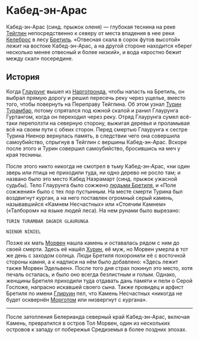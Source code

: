 # Кабед-эн-Арас

Кабед-эн-Арас (синд. прыжок оленя) — глубокая теснина на реке
[Тейглин](Тейглин.md) непосредственно к северу от места впадения в нее реки
[Келеброс](Келеброс.md) в лесу [Бретиль](Бретиль.md). «Отвесная скала в сорок
футов высотой» лежит на востоке Кабед-эн-Арас, а на другой стороне находится
«берег несколько менее отвесный и более низкий», и вода «яростно бежит между
скал» посередине.

## История

Когда [Глаурунг](Личности/Глаурунг.md) вышел из [Нарготронда](Нарготронд.md),
чтобы напасть на Бретиль, он выбрал прямую дорогу и решил пересечь реку через
ущелье, вместо того, чтобы повернуть на Переправу Тейглина. Об этом узнал
[Турин Турамбар](Личности/Турин.md), потому спрятался под южной скалой и ранил
Глаурунга Гуртангом, когда он переходил через реку. Отряд Глаурунга сумел
всё-таки переползти на северную сторону, выжигая деревья и проламывая всё на
своем пути с обеих сторон. Перед смертью Глаурунга к сестре Турина Ниенор
вернулась память, в следствии чего она совершила самоубийство, спрыгнув в
Тейглин с вершины Кабед-эн-Арас. Вскоре после этого и Турин совершил
самоубийство, бросившись на меч у края теснины.

После этого никто никогда не смотрел в тьму Кабед-эн-Арас, «ни один зверь или
птица не приходили туда, ни одно дерево не росло там; и названо было это место
Кабед Наэрамарт (синд. прыжок ужасной судьбы). Тело Глаурунга было сожжено
[людьми Бретиля](Народы/халетлинги.md), и «Поле сожжения» было с тех пор
пустынным. На месте смерти Турина был воздвигнут курган, а на него поставлен
огромный серый камень, называвшийся «Камнем Несчастных» или «Стоячим Камнем»
(«Талбором» на языке людей леса). На нем рунами было вырезано:

    TÚRIN TURAMBAR DAGNIR GLAURUNGA

    NIENOR NÍNIEL

Позже их мать [Морвен](Личности/Морвен.md) нашла камень и оставалась рядом с
ним до своей смерти. Здесь её нашёл [Хурин](Личности/Хурин.md), её муж, но
Морвен умерла в тот же день с заходом солнца. Люди Бретиля похоронили её с
восточной стороны камня, а к надписи на нём было добавлено: «Здесь лежит также
Морвен Эдельвен». После того дня страх покинул это место, хотя печаль осталась,
и было оно всегда безлистным и голым. Однако, женщины Бретиля приходили туда
отдавать дань памяти и пели о Серой Госпоже, напрасно искавшей своего сына.
Также провидец и арфист Бретиля по имени [Глируин](Личности/Глируйн.md) пел,
что Камень Несчастных «никогда не будет осквернён
[Морготом](Личности/Моргот.md) или низвергнут с кургана».

----

После затопления Белерианда северный край Кабед-эн-Арас, включая Камень,
превратился в остров Тол Морвен, один из нескольких островов к западу от
побережья Средиземья в более поздних эпохах.